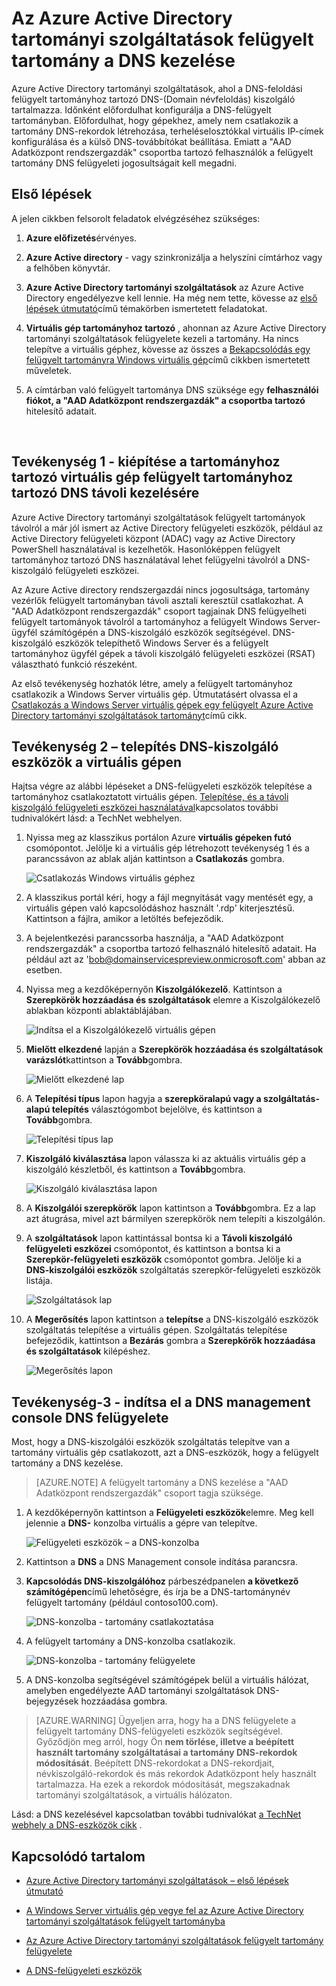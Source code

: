 <properties
    pageTitle="Azure Active Directory tartományi szolgáltatások: Administer felügyelt tartományok DNS |} Microsoft Azure"
    description="Azure Active Directory tartományi szolgáltatások felügyelt domains a DNS kezelése"
    services="active-directory-ds"
    documentationCenter=""
    authors="mahesh-unnikrishnan"
    manager="stevenpo"
    editor="curtand"/>

<tags
    ms.service="active-directory-ds"
    ms.workload="identity"
    ms.tgt_pltfrm="na"
    ms.devlang="na"
    ms.topic="article"
    ms.date="10/03/2016"
    ms.author="maheshu"/>

# <a name="administer-dns-on-an-azure-ad-domain-services-managed-domain"></a>Az Azure Active Directory tartományi szolgáltatások felügyelt tartomány a DNS kezelése
Azure Active Directory tartományi szolgáltatások, ahol a DNS-feloldási felügyelt tartományhoz tartozó DNS-(Domain névfeloldás) kiszolgáló tartalmazza. Időnként előfordulhat konfigurálja a DNS-felügyelt tartományban. Előfordulhat, hogy gépekhez, amely nem csatlakozik a tartomány DNS-rekordok létrehozása, terheléselosztókkal virtuális IP-címek konfigurálása és a külső DNS-továbbítókat beállítása. Emiatt a "AAD Adatközpont rendszergazdák" csoportba tartozó felhasználók a felügyelt tartomány DNS felügyeleti jogosultságait kell megadni.


## <a name="before-you-begin"></a>Első lépések
A jelen cikkben felsorolt feladatok elvégzéséhez szükséges:

1. **Azure előfizetés**érvényes.

2. **Azure Active directory** - vagy szinkronizálja a helyszíni címtárhoz vagy a felhőben könyvtár.

3. **Azure Active Directory tartományi szolgáltatások** az Azure Active Directory engedélyezve kell lennie. Ha még nem tette, kövesse az [első lépések útmutató](./active-directory-ds-getting-started.md)című témakörben ismertetett feladatokat.

4. **Virtuális gép tartományhoz tartozó** , ahonnan az Azure Active Directory tartományi szolgáltatások felügyelete kezeli a tartomány. Ha nincs telepítve a virtuális géphez, kövesse az összes a [Bekapcsolódás egy felügyelt tartományra Windows virtuális gép](./active-directory-ds-admin-guide-join-windows-vm.md)című cikkben ismertetett műveletek.

5. A címtárban való felügyelt tartománya DNS szüksége egy **felhasználói fiókot, a "AAD Adatközpont rendszergazdák" a csoportba tartozó** hitelesítő adatait.

<br>

## <a name="task-1---provision-a-domain-joined-virtual-machine-to-remotely-administer-dns-for-the-managed-domain"></a>Tevékenység 1 - kiépítése a tartományhoz tartozó virtuális gép felügyelt tartományhoz tartozó DNS távoli kezelésére
Azure Active Directory tartományi szolgáltatások felügyelt tartományok távolról a már jól ismert az Active Directory felügyeleti eszközök, például az Active Directory felügyeleti központ (ADAC) vagy az Active Directory PowerShell használatával is kezelhetők. Hasonlóképpen felügyelt tartományhoz tartozó DNS használatával lehet felügyelni távolról a DNS-kiszolgáló felügyeleti eszközei.

Az Azure Active directory rendszergazdái nincs jogosultsága, tartomány vezérlők felügyelt tartományban távoli asztali keresztül csatlakozhat. A "AAD Adatközpont rendszergazdák" csoport tagjainak DNS felügyelheti felügyelt tartományok távolról a tartományhoz a felügyelt Windows Server-ügyfél számítógépén a DNS-kiszolgáló eszközök segítségével. DNS-kiszolgáló eszközök telepíthető Windows Server és a felügyelt tartományhoz ügyfél gépek a távoli kiszolgáló felügyeleti eszközei (RSAT) választható funkció részeként.

Az első tevékenység hozhatók létre, amely a felügyelt tartományhoz csatlakozik a Windows Server virtuális gép. Útmutatásért olvassa el a [Csatlakozás a Windows Server virtuális gépek egy felügyelt Azure Active Directory tartományi szolgáltatások tartományt](active-directory-ds-admin-guide-join-windows-vm.md)című cikk.


## <a name="task-2---install-dns-server-tools-on-the-virtual-machine"></a>Tevékenység 2 – telepítés DNS-kiszolgáló eszközök a virtuális gépen
Hajtsa végre az alábbi lépéseket a DNS-felügyeleti eszközök telepítése a tartományhoz csatlakoztatott virtuális gépen. [Telepítése, és a távoli kiszolgáló felügyeleti eszközei használatával](https://technet.microsoft.com/library/hh831501.aspx)kapcsolatos további tudnivalókért lásd: a TechNet webhelyen.

1. Nyissa meg az klasszikus portálon Azure **virtuális gépeken futó** csomópontot. Jelölje ki a virtuális gép létrehozott tevékenység 1 és a parancssávon az ablak alján kattintson a **Csatlakozás** gombra.

    ![Csatlakozás Windows virtuális géphez](./media/active-directory-domain-services-admin-guide/connect-windows-vm.png)

2. A klasszikus portál kéri, hogy a fájl megnyitását vagy mentését egy, a virtuális gépen való kapcsolódáshoz használt '.rdp' kiterjesztésű. Kattintson a fájlra, amikor a letöltés befejeződik.

3. A bejelentkezési parancssorba használja, a "AAD Adatközpont rendszergazdák" a csoportba tartozó felhasználó hitelesítő adatait. Ha például azt az 'bob@domainservicespreview.onmicrosoft.com' abban az esetben.

4. Nyissa meg a kezdőképernyőn **Kiszolgálókezelő**. Kattintson a **Szerepkörök hozzáadása és szolgáltatások** elemre a Kiszolgálókezelő ablakban központi ablaktáblájában.

    ![Indítsa el a Kiszolgálókezelő virtuális gépen](./media/active-directory-domain-services-admin-guide/install-rsat-server-manager.png)

5. **Mielőtt elkezdené** lapján a **Szerepkörök hozzáadása és szolgáltatások varázslót**kattintson a **Tovább**gombra.

    ![Mielőtt elkezdené lap](./media/active-directory-domain-services-admin-guide/install-rsat-server-manager-add-roles-begin.png)

6. A **Telepítési típus** lapon hagyja a **szerepköralapú vagy a szolgáltatás-alapú telepítés** választógombot bejelölve, és kattintson a **Tovább**gombra.

    ![Telepítési típus lap](./media/active-directory-domain-services-admin-guide/install-rsat-server-manager-add-roles-type.png)

7. **Kiszolgáló kiválasztása** lapon válassza ki az aktuális virtuális gép a kiszolgáló készletből, és kattintson a **Tovább**gombra.

    ![Kiszolgáló kiválasztása lapon](./media/active-directory-domain-services-admin-guide/install-rsat-server-manager-add-roles-server.png)

8. A **Kiszolgálói szerepkörök** lapon kattintson a **Tovább**gombra. Ez a lap azt átugrása, mivel azt bármilyen szerepkörök nem telepíti a kiszolgálón.

9. A **szolgáltatások** lapon kattintással bontsa ki a **Távoli kiszolgáló felügyeleti eszközei** csomópontot, és kattintson a bontsa ki a **Szerepkör-felügyeleti eszközök** csomópontot gombra. Jelölje ki a **DNS-kiszolgálói eszközök** szolgáltatás szerepkör-felügyeleti eszközök listája.

    ![Szolgáltatások lap](./media/active-directory-domain-services-admin-guide/install-rsat-server-manager-add-roles-dns-tools.png)

10. A **Megerősítés** lapon kattintson a **telepítse** a DNS-kiszolgáló eszközök szolgáltatás telepítése a virtuális gépen. Szolgáltatás telepítése befejeződik, kattintson a **Bezárás** gombra a **Szerepkörök hozzáadása és szolgáltatások** kilépéshez.

    ![Megerősítés lapon](./media/active-directory-domain-services-admin-guide/install-rsat-server-manager-add-roles-dns-confirmation.png)


## <a name="task-3---launch-the-dns-management-console-to-administer-dns"></a>Tevékenység-3 - indítsa el a DNS management console DNS felügyelete
Most, hogy a DNS-kiszolgálói eszközök szolgáltatás telepítve van a tartomány virtuális gép csatlakozott, azt a DNS-eszközök, hogy a felügyelt tartomány a DNS kezelése.

> [AZURE.NOTE] A felügyelt tartomány a DNS kezelése a "AAD Adatközpont rendszergazdák" csoport tagja szüksége.

1. A kezdőképernyőn kattintson a **Felügyeleti eszközök**elemre. Meg kell jelennie a **DNS-** konzolba virtuális a gépre van telepítve.

    ![Felügyeleti eszközök – a DNS-konzolba](./media/active-directory-domain-services-admin-guide/install-rsat-dns-tools-installed.png)

2. Kattintson a **DNS** a DNS Management console indítása parancsra.

3. **Kapcsolódás DNS-kiszolgálóhoz** párbeszédpanelen **a következő számítógépen**című lehetőségre, és írja be a DNS-tartománynév felügyelt tartomány (például contoso100.com).

    ![DNS-konzolba - tartomány csatlakoztatása](./media/active-directory-domain-services-admin-guide/dns-console-connect-to-domain.png)

4. A felügyelt tartomány a DNS-konzolba csatlakozik.

    ![DNS-konzolba - tartomány felügyelete](./media/active-directory-domain-services-admin-guide/dns-console-managed-domain.png)

5. A DNS-konzolba segítségével számítógépek belül a virtuális hálózat, amelyben engedélyezte AAD tartományi szolgáltatások DNS-bejegyzések hozzáadása gombra.

> [AZURE.WARNING] Ügyeljen arra, hogy ha a DNS felügyelete a felügyelt tartomány DNS-felügyeleti eszközök segítségével. Győződjön meg arról, hogy Ön **nem törlése, illetve a beépített használt tartomány szolgáltatásai a tartomány DNS-rekordok módosítását**. Beépített DNS-rekordokat a DNS-rekordjait, névkiszolgáló-rekordok és más rekordok Adatközpont hely használt tartalmazza. Ha ezek a rekordok módosítását, megszakadnak tartományi szolgáltatások, a virtuális hálózaton.


Lásd: a DNS kezelésével kapcsolatban további tudnivalókat [a TechNet webhely a DNS-eszközök cikk](https://technet.microsoft.com/library/cc753579.aspx) .


## <a name="related-content"></a>Kapcsolódó tartalom

- [Azure Active Directory tartományi szolgáltatások – első lépések útmutató](./active-directory-ds-getting-started.md)

- [A Windows Server virtuális gép vegye fel az Azure Active Directory tartományi szolgáltatások felügyelt tartományba](active-directory-ds-admin-guide-join-windows-vm.md)

- [Az Azure Active Directory tartományi szolgáltatások felügyelt tartomány felügyelete](active-directory-ds-admin-guide-administer-domain.md)

- [A DNS-felügyeleti eszközök](https://technet.microsoft.com/library/cc753579.aspx)
